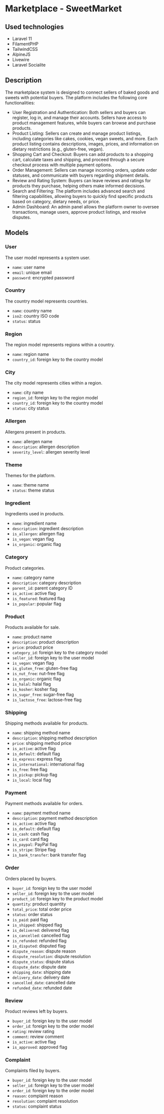 # Marketplace - SweetMarket
## Used technologies
- Laravel 11
- FilamentPHP
- TailwindCSS
- AlpineJS
- Livewire
- Laravel Socialite

## Description
The marketplace system is designed to connect sellers of baked goods and sweets with potential buyers. The platform includes the following core functionalities:
- User Registration and Authentication: Both sellers and buyers can register, log in, and manage their accounts. Sellers have access to product management features, while buyers can browse and purchase products.
- Product Listing: Sellers can create and manage product listings, including categories like cakes, cookies, vegan sweets, and more. Each product listing contains descriptions, images, prices, and information on dietary restrictions (e.g., gluten-free, vegan). 
- Shopping Cart and Checkout: Buyers can add products to a shopping cart, calculate taxes and shipping, and proceed through a secure checkout process with multiple payment options. 
- Order Management: Sellers can manage incoming orders, update order statuses, and communicate with buyers regarding shipment details. 
- Review and Rating System: Buyers can leave reviews and ratings for products they purchase, helping others make informed decisions. 
- Search and Filtering: The platform includes advanced search and filtering capabilities, allowing buyers to quickly find specific products based on category, dietary needs, or price. 
- Admin Dashboard: An admin panel allows the platform owner to oversee transactions, manage users, approve product listings, and resolve disputes.

## Models
### **User**
The user model represents a system user.
- `name`: user name
- `email`: unique email
- `password`: encrypted password

### **Country**
The country model represents countries.
- `name`: country name
- `iso2`: country ISO code
- `status`: status

### **Region**
The region model represents regions within a country.
- `name`: region name
- `country_id`: foreign key to the country model

### **City**
The city model represents cities within a region.
- `name`: city name
- `region_id`: foreign key to the region model
- `country_id`: foreign key to the country model
- `status`: city status

### **Allergen**
Allergens present in products.
- `name`: allergen name
- `description`: allergen description
- `severity_level`: allergen severity level

### **Theme**
Themes for the platform.
- `name`: theme name
- `status`: theme status

### **Ingredient**
Ingredients used in products.
- `name`: ingredient name
- `description`: ingredient description
- `is_allergen`: allergen flag
- `is_vegan`: vegan flag
- `is_organic`: organic flag

### **Category**
Product categories.
- `name`: category name
- `description`: category description
- `parent_id`: parent category ID
- `is_active`: active flag
- `is_featured`: featured flag
- `is_popular`: popular flag

### **Product**
Products available for sale.
- `name`: product name
- `description`: product description
- `price`: product price
- `category_id`: foreign key to the category model
- `seller_id`: foreign key to the user model
- `is_vegan`: vegan flag
- `is_gluten_free`: gluten-free flag
- `is_nut_free`: nut-free flag
- `is_organic`: organic flag
- `is_halal`: halal flag
- `is_kosher`: kosher flag
- `is_sugar_free`: sugar-free flag
- `is_lactose_free`: lactose-free flag

### **Shipping**
Shipping methods available for products.
- `name`: shipping method name
- `description`: shipping method description
- `price`: shipping method price
- `is_active`: active flag
- `is_default`: default flag
- `is_express`: express flag
- `is_international`: international flag
- `is_free`: free flag
- `is_pickup`: pickup flag
- `is_local`: local flag

### **Payment**
Payment methods available for orders.
- `name`: payment method name
- `description`: payment method description
- `is_active`: active flag
- `is_default`: default flag
- `is_cash`: cash flag
- `is_card`: card flag
- `is_paypal`: PayPal flag
- `is_stripe`: Stripe flag
- `is_bank_transfer`: bank transfer flag

### **Order**
Orders placed by buyers.
- `buyer_id`: foreign key to the user model
- `seller_id`: foreign key to the user model
- `product_id`: foreign key to the product model
- `quantity`: product quantity
- `total_price`: total order price
- `status`: order status
- `is_paid`: paid flag
- `is_shipped`: shipped flag
- `is_delivered`: delivered flag
- `is_cancelled`: cancelled flag
- `is_refunded`: refunded flag
- `is_disputed`: disputed flag
- `dispute_reason`: dispute reason
- `dispute_resolution`: dispute resolution
- `dispute_status`: dispute status
- `dispute_date`: dispute date
- `shipping_date`: shipping date
- `delivery_date`: delivery date
- `cancelled_date`: cancelled date
- `refunded_date`: refunded date

### **Review**
Product reviews left by buyers.
- `buyer_id`: foreign key to the user model
- `order_id`: foreign key to the order model
- `rating`: review rating
- `comment`: review comment
- `is_active`: active flag
- `is_approved`: approved flag

### **Complaint**
Complaints filed by buyers.
- `buyer_id`: foreign key to the user model
- `seller_id`: foreign key to the user model
- `order_id`: foreign key to the order model
- `reason`: complaint reason
- `resolution`: complaint resolution
- `status`: complaint status
